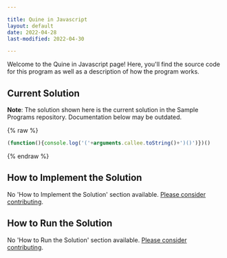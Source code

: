 ```yaml
---

title: Quine in Javascript
layout: default
date: 2022-04-28
last-modified: 2022-04-30

---
```


Welcome to the Quine in Javascript page! Here, you'll find the source code for this program as well as a description of how the program works.

## Current Solution

**Note**: The solution shown here is the current solution in the Sample Programs repository. Documentation below may be outdated.

{% raw %}

```Javascript
(function(){console.log('('+arguments.callee.toString()+')()')})()
```

{% endraw %}

## How to Implement the Solution

No 'How to Implement the Solution' section available. [Please consider contributing](https://github.com/TheRenegadeCoder/sample-programs-website).

## How to Run the Solution

No 'How to Run the Solution' section available. [Please consider contributing](https://github.com/TheRenegadeCoder/sample-programs-website).